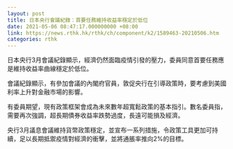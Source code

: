 ```yaml
---
layout: post
title: 日本央行會議紀錄：首要任務維持收益率穩定於低位
date: 2021-05-06 08:47:17.000000000 +08:00
link: https://news.rthk.hk/rthk/ch/component/k2/1589463-20210506.htm
categories: rthk
---
```


日本央行3月會議紀錄顯示，經濟仍然面臨疫情引發的壓力，委員同意首要任務應是維持收益率曲線穩定於低位。

會議紀錄顯示，有參加會議的內閣府官員，敦促央行在引導政策時，要考慮到美國利率上升對金融市場的影響。

有委員期望，現有政策框架會成為未來數年超寬鬆政策的基本指引。數名委員指，需要再次強調，超長期債券收益率跌勢過度，長遠可能損及經濟。

央行3月議息會議維持貨幣政策穩定，並宣布一系列措施，令政策工具更加可持續，足以長期抵禦疫情對經濟的衝擊，並將通脹率推向2%的目標。
